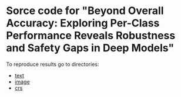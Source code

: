 # Sorce code for "Beyond Overall Accuracy: Exploring Per-Class Performance Reveals Robustness and Safety Gaps in Deep Models"

To reproduce results go to directories:
- [text](text)
- [image](image)
- [crs](crs)
